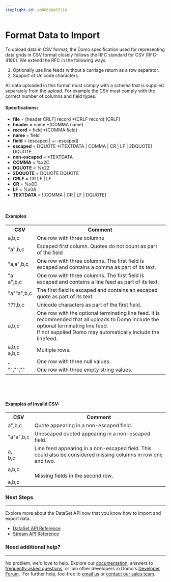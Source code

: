 ```yaml
---
stoplight-id: eb00606e6f114
---
```


# Format Data to Import

To upload data in CSV format, the Domo specification used for representing data grids in CSV format closely follows the RFC standard for CSV (RFC-4180). We extend the RFC in the following ways:
<ol>
 	<li>Optionally use line feeds without a carriage return as a row separator.</li>
 	<li>Support of Unicode characters.</li>
</ol>
All data uploaded in this format must comply with a schema that is supplied separately from the upload. For example the CSV must comply with the correct number of columns and field types.

#### Specifications:
<ul>
 	<li><strong>file</strong> = [header CRLF] record *(CRLF record) [CRLF]</li>
 	<li><strong>header</strong> = name *(COMMA name)</li>
 	<li><strong>record</strong> = field *(COMMA field)</li>
 	<li><strong>name</strong> = field</li>
 	<li><strong>field</strong> = (escaped | +--escaped)</li>
 	<li><strong>escaped</strong> = DQUOTE *(TEXTDATA | COMMA | CR | LF | 2DQUOTE) DQUOTE</li>
 	<li><strong>non-escaped</strong> = *TEXTDATA</li>
 	<li><strong>COMMA</strong> = %x2C</li>
 	<li><strong>DQUOTE</strong> = %x22</li>
 	<li><strong>2DQUOTE</strong> = DQUOTE DQUOTE</li>
 	<li><strong>CRLF</strong> = CR LF | LF</li>
 	<li><strong>CR</strong> = %x0D</li>
 	<li><strong>LF</strong> = %x0A</li>
 	<li><strong>TEXTDATA</strong> = ![COMMA | CR | LF | DQUOTE]</li>
</ul>
&nbsp;

#### Examples
<table class="confluenceTable">
<tbody>
<tr>
<th class="confluenceTh">CSV</th>
<th class="confluenceTh">Comment</th>
</tr>
<tr>
<td class="confluenceTd">a,b,c</td>
<td class="confluenceTd">One row with three columns</td>
</tr>
<tr>
<td class="confluenceTd">"a",b,c</td>
<td class="confluenceTd">Escaped first column. Quotes do not count as part of the field</td>
</tr>
<tr>
<td class="confluenceTd">"a,a",b,c</td>
<td class="confluenceTd">One row with three columns. The first field is escaped and contains a comma as part of its text.</td>
</tr>
<tr>
<td class="confluenceTd">"a <br class="atl-forced-newline" />a",b,c</td>
<td class="confluenceTd">One row with three columns. The first field is escaped and contains a line feed as part of its text.</td>
</tr>
<tr>
<td class="confluenceTd">"a""a",b,c</td>
<td class="confluenceTd">The first field is escaped and contains an escaped quote as part of its text.</td>
</tr>
<tr>
<td class="confluenceTd">???,b,c</td>
<td class="confluenceTd">Unicode characters as part of the first field.</td>
</tr>
<tr>
<td class="confluenceTd">a,b,c</td>
<td class="confluenceTd">One row with the optional terminating line feed. It is recommended that all uploads to Domo include the optional terminating line feed. <br class="atl-forced-newline" />If not supplied Domo may automatically include the linefeed.</td>
</tr>
<tr>
<td class="confluenceTd">a,b,c <br class="atl-forced-newline" />a,b,c</td>
<td class="confluenceTd">Multiple rows.</td>
</tr>
<tr>
<td class="confluenceTd">,,</td>
<td class="confluenceTd">One row with three null values.</td>
</tr>
<tr>
<td class="confluenceTd">"","",""</td>
<td class="confluenceTd">One row with three empty string values.</td>
</tr>
</tbody>
</table>
&nbsp;

&nbsp;

#### Examples of Invalid CSV:
<table class="confluenceTable">
<tbody>
<tr>
<th class="confluenceTh">CSV</th>
<th class="confluenceTh">Comment</th>
</tr>
<tr>
<td class="confluenceTd">a",b,c</td>
<td class="confluenceTd">Quote appearing in a non-escaped field.</td>
</tr>
<tr>
<td class="confluenceTd">"a"a",b,c</td>
<td class="confluenceTd">Unescaped quoted appearing in a non-escaped field.</td>
</tr>
<tr>
<td class="confluenceTd">a, <br class="atl-forced-newline" />b,c</td>
<td class="confluenceTd">Line feed appearing in a non-escaped field. This could also be considered missing columns in row one and two.</td>
</tr>
<tr>
<td class="confluenceTd">a,b,c <br class="atl-forced-newline" /><br class="atl-forced-newline" />a,b,c</td>
<td class="confluenceTd">Missing fields in the second row.</td>
</tr>
</tbody>
</table>

### Next Steps
---
Explore more about the DataSet API now that you know how to import and export data.

- [DataSet API Reference](../../API-Reference/Domo-APIs/DataSet-API.yaml)
- [Stream API Reference](../../API-Reference/Domo-APIs/Stream-API.yaml)

### Need additional help?
---
No problem, we'd love to help. Explore our [documentation](https://knowledge.domo.com), answers to [frequently asked questions](https://dojo.domo.com/main), or join other developers in Domo's [Developer Forum](https://dojo.domo.com/main).  For further help, feel free to [email us](mailto:support@domo.com) or [contact our sales team](mailto:sales@domo.com).
